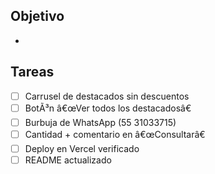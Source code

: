 ﻿---
name: Tarea de sprint
about: Checklist para mini-sprint
---

## Objetivo
-

## Tareas
- [ ] Carrusel de destacados sin descuentos
- [ ] BotÃ³n â€œVer todos los destacadosâ€
- [ ] Burbuja de WhatsApp (55 31033715)
- [ ] Cantidad + comentario en â€œConsultarâ€
- [ ] Deploy en Vercel verificado
- [ ] README actualizado
